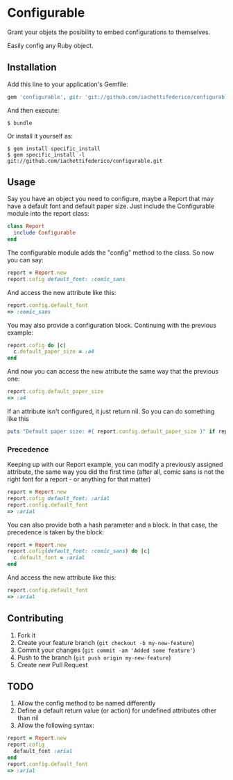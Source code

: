 # Configurable

Grant your objets the posibility to embed configurations to
themselves.

Easily config any Ruby object.

## Installation

Add this line to your application's Gemfile:
```ruby
gem 'configurable', git: 'git://github.com/iachettifederico/configurable.git'
```
And then execute:

    $ bundle

Or install it yourself as:

    $ gem install specific_install
    $ gem specific_install -l git://github.com/iachettifederico/configurable.git

## Usage

Say you have an object you need to configure, maybe a Report that may
have a default font and default paper size. Just include the
Configurable module into the report class:

```ruby
class Report
  include Configurable
end
``` 
The configurable module adds the "config" method to the class. So now
you can say:

```ruby
report = Report.new
report.cofig default_font: :comic_sans
```
And access the new attribute like this:

```ruby
report.config.default_font
=> :comic_sans
```

You may also provide a configuration block. Continuing with the
previous example:

```ruby
report.cofig do |c|
  c.default_paper_size = :a4
end
```

And now you can access the new atribute the same way that the previous
one:

```ruby
report.cofig.default_paper_size
=> :a4
```

If an attribute isn't configured, it just return nil. So you can do
something like this

```ruby
puts "Default paper size: #{ report.config.default_paper_size }" if report.config.default_paper_size
```

### Precedence

Keeping up with our Report example, you can modify a previously
assigned attribute, the same way you did the first time (after all,
comic sans is not the right font for a report - or anything for that matter)

```ruby
report = Report.new
report.cofig default_font: :arial
report.config.default_font
=> :arial
```

You can also provide both a hash parameter and a block. In that case,
the precedence is taken by the block:

```ruby
report = Report.new
report.cofig(default_font: :comic_sans) do |c|
  c.default_font = :arial
end
```
And access the new attribute like this:

```ruby
report.config.default_font
=> :arial
```

## Contributing

1. Fork it
2. Create your feature branch (`git checkout -b my-new-feature`)
3. Commit your changes (`git commit -am 'Added some feature'`)
4. Push to the branch (`git push origin my-new-feature`)
5. Create new Pull Request

## TODO

1. Allow the config method to be named differently
2. Define a default return value (or action) for undefined attributes
other than nil
3. Allow the following syntax:

```ruby
report = Report.new
report.cofig
  default_font :arial
end
report.config.default_font
=> :arial
```
